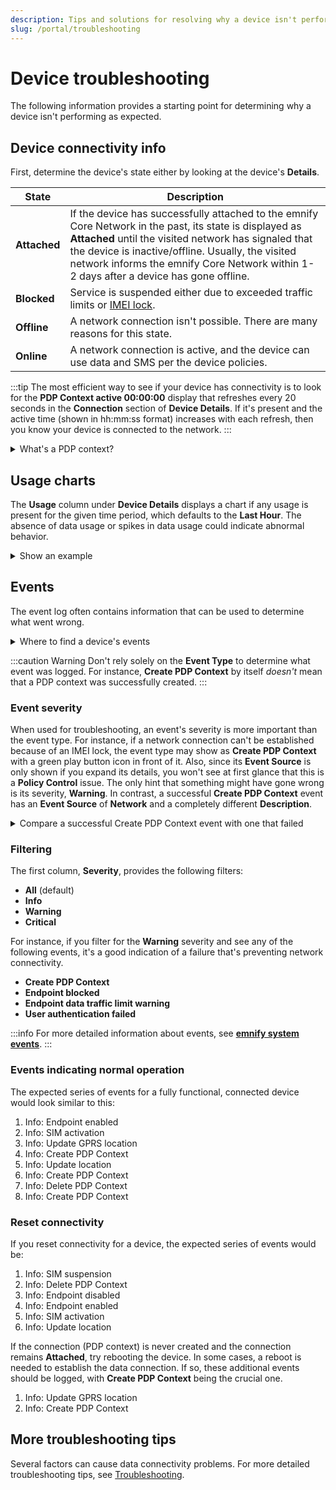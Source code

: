 ```yaml
---
description: Tips and solutions for resolving why a device isn't performing as expected
slug: /portal/troubleshooting
---
```


# Device troubleshooting

The following information provides a starting point for determining why a device isn't performing as expected.

## Device connectivity info

First, determine the device's state either by looking at the device's **Details**.

| State        | Description |
| ------------ | ----------- |
| **Attached** | If the device has successfully attached to the emnify Core Network in the past, its state is displayed as **Attached** until the visited network has signaled that the device is inactive/offline. Usually, the visited network informs the emnify Core Network within 1-2 days after a device has gone offline. | 
| **Blocked**  | Service is suspended either due to exceeded traffic limits or [IMEI lock](/glossary#imei-lock). |
| **Offline**  | A network connection isn't possible. There are many reasons for this state. |
| **Online**   | A network connection is active, and the device can use data and SMS per the device policies. | 

:::tip
The most efficient way to see if your device has connectivity is to look for the **PDP Context active 00:00:00** display that refreshes every 20 seconds in the **Connection** section of **Device Details**.
If it's present and the active time (shown in hh:mm:ss format) increases with each refresh, then you know your device is connected to the network.
:::

<details className="custom-details-troubleshooting">
  <summary>What's a PDP context?</summary>
  A Packet Data Protocol (PDP) context is a data structure that enables a device to transmit and receive data using Internet Protocol (IP).  
  This data structure includes a device's IP address, IMSI, and additional parameters to properly route data to and from the network.  

 If a device's most recent PDP context event is **Create PDP Context**, the device should be **online** with an active network connection.  

  The device is offline if a device's most recent PDP context event is **Delete PDP Context**.
</details>

## Usage charts

The **Usage** column under **Device Details** displays a chart if any usage is present for the given time period, which defaults to the **Last Hour**.
The absence of data usage or spikes in data usage could indicate abnormal behavior.

<details className="custom-details-example">
  <summary>Show an example</summary>

  In this case, no data was sent or received during the last hour.

  <img
    src={require('./assets/usage-data-last-hour.png').default}
    style={{width:335}}
    alt=""
  /> 

  After selecting the **Current Month** view, you can see that this device hasn't sent or received data for several days.

  <img
    src={require('./assets/usage-data-current-month.png').default}
    style={{width:335}}
    alt=""
  /> 

</details>


## Events

The event log often contains information that can be used to determine what went wrong.

<details className="custom-details-troubleshooting">
  <summary>Where to find a device's events</summary>
  <img
    src={require('./assets/device-details-events.png').default}
    style={{width:655}}
    alt=""
  />  

  **Note**: events are always shown in reverse chronological order, with the newest ones at the top.

</details>

:::caution Warning
Don't rely solely on the **Event Type** to determine what event was logged.
For instance, **Create PDP Context** by itself *doesn't* mean that a PDP context was successfully created.
:::

### Event severity

When used for troubleshooting, an event's severity is more important than the event type.
For instance, if a network connection can't be established because of an IMEI lock, the event type may show as **Create PDP Context** with a green play button icon in front of it.
Also, since its **Event Source** is only shown if you expand its details, you won't see at first glance that this is a **Policy Control** issue.
The only hint that something might have gone wrong is its severity, **Warning**.
In contrast, a successful **Create PDP Context** event has an **Event Source** of **Network** and a completely different **Description**.

<details className="custom-details-example">
  <summary>Compare a successful Create PDP Context event with one that failed</summary>
  <img
    src={require('./assets/create-pdp-context-success-and-failure.png').default}
    style={{width:550}}
    alt=""
  /> 
</details>

### Filtering

The first column, **Severity**, provides the following filters:

- **All** (default)
- **Info**
- **Warning**
- **Critical**

For instance, if you filter for the **Warning** severity and see any of the following events, it's a good indication of a failure that's preventing network connectivity. 

- **Create PDP Context**
- **Endpoint blocked**
- **Endpoint data traffic limit warning**
- **User authentication failed**

:::info
For more detailed information about events, see [**emnify system events**](/system-events).
:::

### Events indicating normal operation

The expected series of events for a fully functional, connected device would look similar to this:

1. Info: Endpoint enabled
1. Info: SIM activation
1. Info: Update GPRS location
1. Info: Create PDP Context
1. Info: Update location
1. Info: Create PDP Context
1. Info: Delete PDP Context
1. Info: Create PDP Context

### Reset connectivity

If you reset connectivity for a device, the expected series of events would be:

1. Info: SIM suspension
1. Info: Delete PDP Context
1. Info: Endpoint disabled
1. Info: Endpoint enabled
1. Info: SIM activation
1. Info: Update location

If the connection (PDP context) is never created and the connection remains **Attached**, try rebooting the device.
In some cases, a reboot is needed to establish the data connection.
If so, these additional events should be logged, with **Create PDP Context** being the crucial one. 

1. Info: Update GPRS location
1. Info: Create PDP Context

##  More troubleshooting tips

Several factors can cause data connectivity problems.
For more detailed troubleshooting tips, see [Troubleshooting](/quickstart/troubleshooting).
